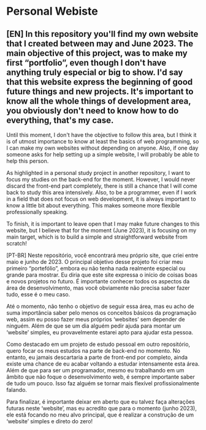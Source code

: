 # Personal Webiste

## [EN] In this repository you'll find my own website that I created between may and June 2023. The main objective of this project, was to make my first “portfolio”, even though I don't have anything truly especial or big to show. I'd say that this website express the beginning of good future things and new projects. It's important to know all the whole things of development area, you obviously don't need to know how to do everything, that's my case.

Until this moment, I don't have the objective to follow this area, but I think it is of utmost importance to know at least the basics of web programming, so I can make my own websites without depending on anyone. Also, if one day someone asks for help setting up a simple website, I will probably be able to help this person.

As highlighted in a personal study project in another repository, I want to focus my studies on the back-end for the moment. However, I would never discard the front-end part completely, there is still a chance that I will come back to study this area intensively. Also, to be a programmer, even if I work in a field that does not focus on web development, it is always important to know a little bit about everything. This makes someone more flexible professionally speaking.

To finish, it is important to leave open that I may make future changes to this website, but I believe that for the moment (June 2023), it is focusing on my main target, which is to build a simple and straightforward website from scratch!

[PT-BR] Neste repositório, você encontrará meu próprio site, que criei entre maio e junho de 2023. O principal objetivo desse projeto foi criar meu primeiro “portefólio”, embora eu não tenha nada realmente especial ou grande para mostrar. Eu diria que este site expressa o início de coisas boas e novos projetos no futuro. É importante conhecer todos os aspectos da área de desenvolvimento, mas você obviamente não precisa saber fazer tudo, esse é o meu caso.

Até o momento, não tenho o objetivo de seguir essa área, mas  eu acho de suma importância saber pelo menos os conceitos básicos da programação web, assim eu posso fazer meus próprios ‘websites’ sem depender de ninguém. Além de que se um dia alguém pedir ajuda para montar um ‘website’ simples, eu provavelmente estarei apto para ajudar esta pessoa.

Como destacado em um projeto de estudo pessoal em outro repositório, quero focar os meus estudos na parte de back-end no momento. No entanto, eu jamais descartaria a parte de front-end por completo, ainda existe uma chance de eu acabar voltando a estudar intensamente esta área. Além de que para ser um programador, mesmo eu trabalhando em um âmbito que não foque o desenvolvimento web, é sempre importante saber de tudo um pouco. Isso faz alguém se tornar mais flexível profissionalmente falando.

Para finalizar, é importante deixar em aberto que eu talvez faça alterações futuras neste ‘website’, mas eu acredito que para o momento (junho 2023), ele está focando no meu alvo principal, que é realizar a construção de um ‘website’ simples e direto do zero!






